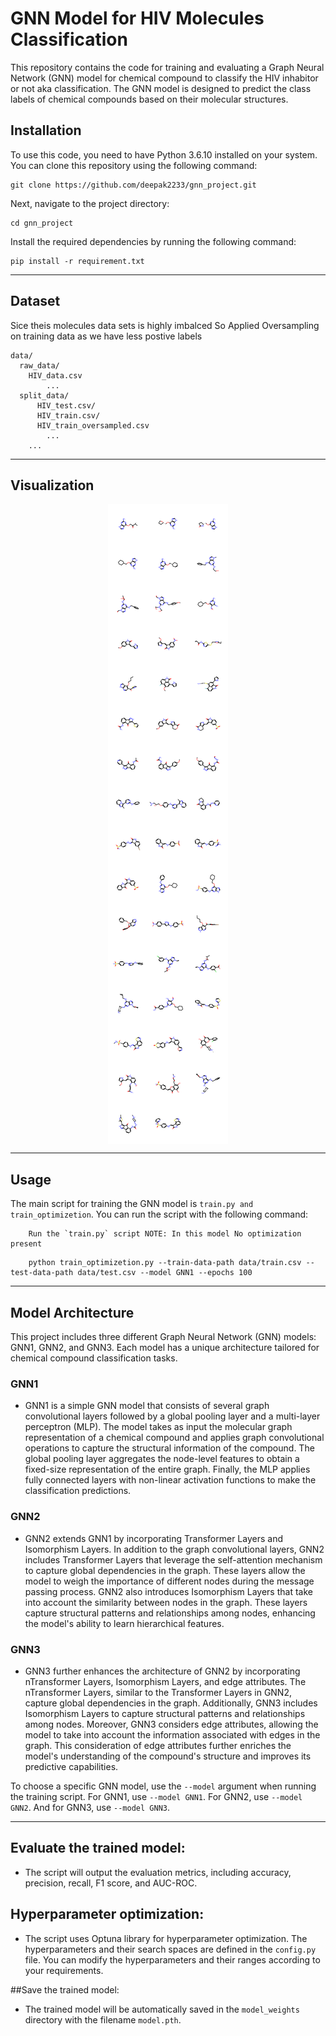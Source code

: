 # GNN Model for HIV Molecules Classification

This repository contains the code for training and evaluating a Graph Neural Network (GNN) model for chemical compound to classify the HIV inhabitor or not aka classification. The GNN model is designed to predict the class labels of chemical compounds based on their molecular structures.

## Installation

To use this code, you need to have Python 3.6.10 installed on your system. You can clone this repository using the following command:

```
git clone https://github.com/deepak2233/gnn_project.git
```

Next, navigate to the project directory:

```
cd gnn_project
```

Install the required dependencies by running the following command:

```
pip install -r requirement.txt
```

---

## Dataset

Sice theis molecules data sets is highly imbalced So Applied Oversampling on training data as we have less postive labels

```
data/
  raw_data/
    HIV_data.csv
        ...
  split_data/
      HIV_test.csv/
      HIV_train.csv/
      HIV_train_oversampled.csv
        ...
    ...
```

---

## Visualization 

<p align = 'center'>
  <img src = './visualization/image_0.png' align = 'center'>
</p>

---
## Usage

The main script for training the GNN model is `train.py and train_optimizetion`. You can run the script with the following command:

```
    Run the `train.py` script NOTE: In this model No optimization present

```


```
    python train_optimizetion.py --train-data-path data/train.csv --test-data-path data/test.csv --model GNN1 --epochs 100

```

---

## Model Architecture

This project includes three different Graph Neural Network (GNN) models: GNN1, GNN2, and GNN3. Each model has a unique architecture tailored for chemical compound classification tasks.

### GNN1

- GNN1 is a simple GNN model that consists of several graph convolutional layers followed by a global pooling layer and a multi-layer perceptron (MLP). The model takes as input the molecular graph representation of a chemical compound and applies graph convolutional operations to capture the structural information of the compound. The global pooling layer aggregates the node-level features to obtain a fixed-size representation of the entire graph. Finally, the MLP applies fully connected layers with non-linear activation functions to make the classification predictions.

### GNN2

- GNN2 extends GNN1 by incorporating Transformer Layers and Isomorphism Layers. In addition to the graph convolutional layers, GNN2 includes Transformer Layers that leverage the self-attention mechanism to capture global dependencies in the graph. These layers allow the model to weigh the importance of different nodes during the message passing process. GNN2 also introduces Isomorphism Layers that take into account the similarity between nodes in the graph. These layers capture structural patterns and relationships among nodes, enhancing the model's ability to learn hierarchical features.

### GNN3

- GNN3 further enhances the architecture of GNN2 by incorporating nTransformer Layers, Isomorphism Layers, and edge attributes. The nTransformer Layers, similar to the Transformer Layers in GNN2, capture global dependencies in the graph. Additionally, GNN3 includes Isomorphism Layers to capture structural patterns and relationships among nodes. Moreover, GNN3 considers edge attributes, allowing the model to take into account the information associated with edges in the graph. This consideration of edge attributes further enriches the model's understanding of the compound's structure and improves its predictive capabilities.

To choose a specific GNN model, use the `--model` argument when running the training script. For GNN1, use `--model GNN1`. For GNN2, use `--model GNN2`. And for GNN3, use `--model GNN3`.

----

## Evaluate the trained model:

- The script will output the evaluation metrics, including accuracy, precision, recall, F1 score, and AUC-ROC.

## Hyperparameter optimization:

- The script uses Optuna library for hyperparameter optimization. The hyperparameters and their search spaces are defined in the `config.py` file. You can modify the hyperparameters and their ranges according to your requirements.

##Save the trained model:

- The trained model will be automatically saved in the `model_weights` directory with the filename `model.pth`.
